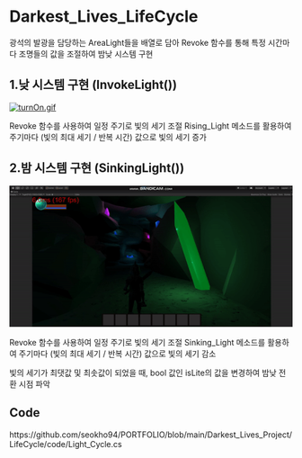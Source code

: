 <div align = left>
  <h1>Darkest_Lives_LifeCycle</h1>
  
  <p>광석의 발광을 담당하는 AreaLight들을 배열로 담아 Revoke 함수를 통해 특정 시간마다  조명들의 값을 조절하여 밤낮 시스템 구현</p>
  
  <h2>1.낮 시스템 구현 (InvokeLight())</h2>
  <div>
    <a href="https://github.com/seokho94/PORTFOLIO/blob/main/Darkest_Lives_Project/LifeCycle/gif/turnOn.gif"><img src = "https://github.com/seokho94/PORTFOLIO/blob/main/Darkest_Lives_Project/LifeCycle/gif/turnOn.gif" alt="turnOn.gif"></a>
  </div>
  
  <p>Revoke 함수를 사용하여 일정 주기로 빛의 세기 조절  Rising_Light 메소드를 활용하여 주기마다 (빛의 최대 세기 / 반복 시간) 값으로 빛의 세기 증가</p>  
  <h2>2.밤 시스템 구현 (SinkingLight())</h2>
  <div>
    <a href="https://github.com/seokho94/PORTFOLIO/blob/main/Darkest_Lives_Project/LifeCycle/gif/turnOff.gif"><img src = "https://github.com/seokho94/PORTFOLIO/blob/main/Darkest_Lives_Project/LifeCycle/gif/turnOff.gif" alt="turnOff.gif"></a>
  </div>
  
  <p>Revoke 함수를 사용하여 일정 주기로 빛의 세기 조절  Sinking_Light 메소드를 활용하여 주기마다 (빛의 최대 세기 / 반복 시간) 값으로 빛의 세기 감소</p>  
  
  <p>빛의 세기가 최댓값 및 최솟값이 되었을 때, bool 값인 isLite의 값을 변경하여 밤낮 전환 시점 파악</p>
  
  <h2>Code</h2>
    https://github.com/seokho94/PORTFOLIO/blob/main/Darkest_Lives_Project/LifeCycle/code/Light_Cycle.cs
    
</div>
